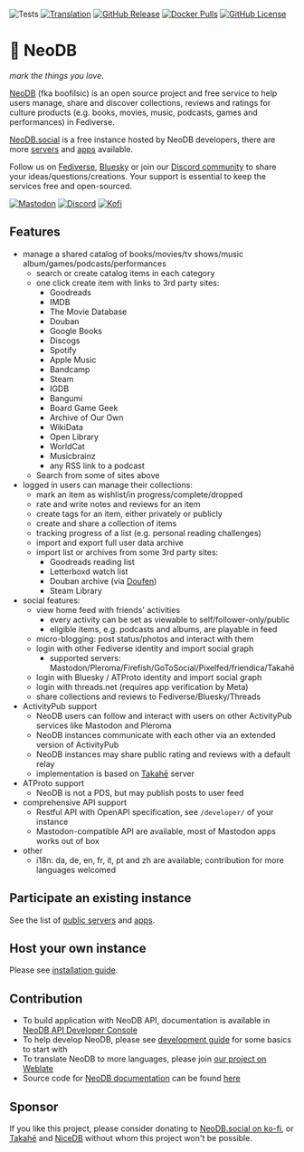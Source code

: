 ![Tests](https://img.shields.io/github/actions/workflow/status/neodb-social/neodb/tests.yml?style=for-the-badge&color=56AA54&label=tests)
[![Translation](https://img.shields.io/weblate/progress/neodb?style=for-the-badge)](https://hosted.weblate.org/projects/neodb/neodb/)
[![GitHub Release](https://img.shields.io/github/v/release/neodb-social/neodb?style=for-the-badge&color=3791E0&logoColor=fff)](https://github.com/neodb-social/neodb/releases)
[![Docker Pulls](https://img.shields.io/docker/pulls/neodb/neodb?label=docker&color=3791E0&style=for-the-badge)](https://hub.docker.com/r/neodb/neodb)
[![GitHub License](https://img.shields.io/github/license/neodb-social/neodb?color=E69A48&style=for-the-badge)](https://github.com/neodb-social/neodb/blob/main/LICENSE)


# 🧩 NeoDB
_mark the things you love._

[NeoDB](https://neodb.net) (fka boofilsic) is an open source project and free service to help users manage, share and discover collections, reviews and ratings for culture products (e.g. books, movies, music, podcasts, games and performances) in Fediverse.

[NeoDB.social](https://neodb.social) is a free instance hosted by NeoDB developers, there are more [servers](https://neodb.net/servers/) and [apps](https://neodb.net/apps/) available.

Follow us on [Fediverse](https://mastodon.online/@neodb), [Bluesky](https://bsky.app/profile/neodb.net) or join our [Discord community](https://discord.gg/QBHkrV8bxK) to share your ideas/questions/creations. Your support is essential to keep the services free and open-sourced.

[![Mastodon](https://img.shields.io/mastodon/follow/106919732872456302?style=for-the-badge&logo=mastodon&logoColor=fff&label=%40neodb%40mastodon.social&color=6D75D2)](https://mastodon.social/@neodb)
[![Discord](https://img.shields.io/discord/1041738638364528710?label=Discord&logo=discord&logoColor=fff&color=6D75D2&style=for-the-badge)](https://discord.gg/QBHkrV8bxK)
[![Kofi](https://img.shields.io/badge/Ko--Fi-Donate-orange?label=Support%20NeoDB%20on%20Ko-fi&style=for-the-badge&color=ff5f5f&logo=ko-fi)](https://ko-fi.com/neodb)


## Features
- manage a shared catalog of books/movies/tv shows/music album/games/podcasts/performances
  + search or create catalog items in each category
  + one click create item with links to 3rd party sites:
    * Goodreads
    * IMDB
    * The Movie Database
    * Douban
    * Google Books
    * Discogs
    * Spotify
    * Apple Music
    * Bandcamp
    * Steam
    * IGDB
    * Bangumi
    * Board Game Geek
    * Archive of Our Own
    * WikiData
    * Open Library
    * WorldCat
    * Musicbrainz
    * any RSS link to a podcast
  + Search from some of sites above
- logged in users can manage their collections:
  + mark an item as wishlist/in progress/complete/dropped
  + rate and write notes and reviews for an item
  + create tags for an item, either privately or publicly
  + create and share a collection of items
  + tracking progress of a list (e.g. personal reading challenges)
  + import and export full user data archive
  + import list or archives from some 3rd party sites:
    * Goodreads reading list
    * Letterboxd watch list
    * Douban archive (via [Doufen](https://doufen.org/))
    * Steam Library
- social features:
  + view home feed with friends' activities
    * every activity can be set as viewable to self/follower-only/public
    * eligible items, e.g. podcasts and albums, are playable in feed
  + micro-blogging: post status/photos and interact with them
  + login with other Fediverse identity and import social graph
    * supported servers: Mastodon/Pleroma/Firefish/GoToSocial/Pixelfed/friendica/Takahē
  + login with Bluesky / ATProto identity and import social graph
  + login with threads.net (requires app verification by Meta)
  + share collections and reviews to Fediverse/Bluesky/Threads
- ActivityPub support
  + NeoDB users can follow and interact with users on other ActivityPub services like Mastodon and Pleroma
  + NeoDB instances communicate with each other via an extended version of ActivityPub
  + NeoDB instances may share public rating and reviews with a default relay
  + implementation is based on [Takahē](https://jointakahe.org/) server
- ATProto support
  + NeoDB is not a PDS, but may publish posts to user feed
- comprehensive API support
  + Restful API with OpenAPI specification, see `/developer/` of your instance
  + Mastodon-compatible API are available, most of Mastodon apps works out of box
- other
  + i18n: da, de, en, fr, it, pt and zh are available; contribution for more languages welcomed


## Participate an existing instance
See the list of [public servers](https://neodb.net/servers/) and [apps](https://neodb.net/apps/).


## Host your own instance
Please see [installation guide](https://neodb.net/install/).


## Contribution
 - To build application with NeoDB API, documentation is available in [NeoDB API Developer Console](https://neodb.social/developer/)
 - To help develop NeoDB, please see [development guide](https://neodb.net/development/) for some basics to start with
 - To translate NeoDB to more languages, please join [our project on Weblate](https://hosted.weblate.org/projects/neodb/neodb/)
 - Source code for [NeoDB documentation](https://neodb.net) can be found [here](https://github.com/neodb-social/neodb-doc)


## Sponsor
If you like this project, please consider donating to [NeoDB.social on ko-fi](https://ko-fi.com/neodb), or [Takahē](https://www.patreon.com/takahe) and [NiceDB](https://patreon.com/tertius) without whom this project won't be possible.
